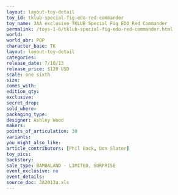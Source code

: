 ```yaml
---
layout: layout-toy-detail 
toy_id: tklub-special-fig-edo-red-commander
toy_name: 3AA exclusive TKLUB Special Fig EDO Red Commander
permalink: /toys-1-6/tklub-special-fig-edo-red-commander.html
world: 
world_abr: POP
character_base: TK
layout: layout-toy-detail
categories: 
release_date: 7/10/13
release_price: $120 USD
scale: one sixth
size: 
comes_with: 
edition_qty: 
exclusive: 
secret_drop: 
sold_where: 
packaging_type: 
designer: Ashley Wood
makers: 
points_of_articulation: 30
variants: 
you_might_also_like: 
article_contributors: [Phil Back, Don Slater]
toy_pics: 
backstory: 
sale_type: BAMBALAND - LIMITED, SURPRISE
event_exclusive: no
event_details: 
source_doc: 3A2013a.xls
---
```

